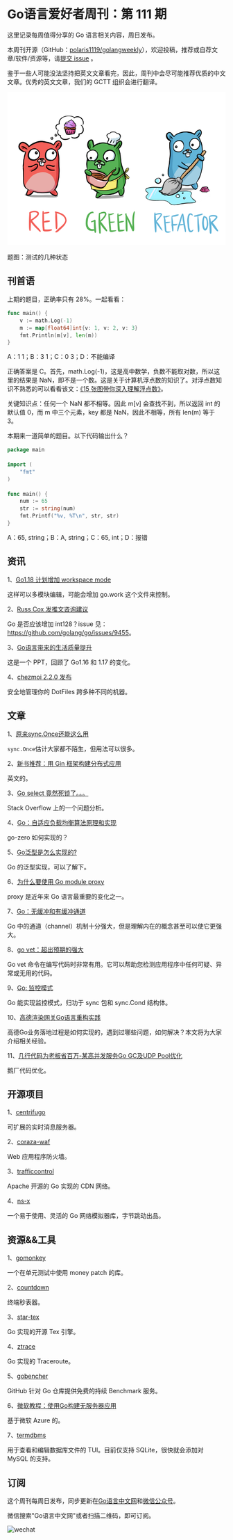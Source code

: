 # Go语言爱好者周刊：第 111 期

这里记录每周值得分享的 Go 语言相关内容，周日发布。

本周刊开源（GitHub：[polaris1119/golangweekly](https://github.com/polaris1119/golangweekly)），欢迎投稿，推荐或自荐文章/软件/资源等，请[提交 issue](https://github.com/polaris1119/golangweekly/issues) 。

鉴于一些人可能没法坚持把英文文章看完，因此，周刊中会尽可能推荐优质的中文文章。优秀的英文文章，我们的 GCTT 组织会进行翻译。

![](imgs/issue111/cover.png)

题图：测试的几种状态

## 刊首语

上期的题目，正确率只有 28%。一起看看：

```go
func main() {
    v := math.Log(-1)
    m := map[float64]int{v: 1, v: 2, v: 3}
    fmt.Println(m[v], len(m))
}
```

A：1 1；B：3 1；C：0 3；D：不能编译

正确答案是 C。首先，math.Log(-1)，这是高中数学，负数不能取对数，所以这里的结果是 NaN，即不是一个数。这是关于计算机浮点数的知识了。对浮点数知识不熟悉的可以看看该文：[《15 张图带你深入理解浮点数》](https://mp.weixin.qq.com/s/BmXbChq3RVRmdGNgfxLyvw)。

关键知识点：任何一个 NaN 都不相等。因此 m[v] 会查找不到，所以返回 int 的默认值 0，而 m 中三个元素，key 都是 NaN，因此不相等，所有 len(m) 等于 3。

本期来一道简单的题目。以下代码输出什么？

```go
package main

import (
	"fmt"
)

func main() {
	num := 65
	str := string(num)
	fmt.Printf("%v, %T\n", str, str)
}
```

A：65, string；B：A, string；C：65, int；D：报错

## 资讯

1、[Go1.18 计划增加 workspace mode](https://github.com/golang/go/issues/45713)

这样可以多模块编辑，可能会增加 go.work 这个文件来控制。

2、[Russ Cox 发推文咨询建议](https://twitter.com/_rsc/status/1433128358683029506)

Go 是否应该增加 int128？issue 见：<https://github.com/golang/go/issues/9455>。

3、[Go语言带来的生活质量提升](https://docs.google.com/presentation/d/1sBXrDYiSCPVBeguQbCJebxIVptjTFKjGOBsElkbp040/edit?resourcekey=0-TM-u9xTZZHUyt3-y9-tZow)

这是一个 PPT，回顾了 Go1.16 和 1.17 的变化。

4、[chezmoi 2.2.0 发布](https://github.com/twpayne/chezmoi)

安全地管理你的 DotFiles 跨多种不同的机器。

## 文章

1、[原来sync.Once还能这么用](https://mp.weixin.qq.com/s/JcZi8GjA_sn_Oo74bqvipg)

`sync.Once`估计大家都不陌生，但用法可以很多。

2、[新书推荐：用 Gin 框架构建分布式应用](https://mp.weixin.qq.com/s/geFEA3ydBiB6nwMJwJ_dQw)

英文的。

3、[Go select 竟然死锁了。。。](https://mp.weixin.qq.com/s/YB_mBJMAmRruNrb4NPy8sw)

Stack Overflow 上的一个问题分析。

4、[Go：自适应负载均衡算法原理和实现](https://mp.weixin.qq.com/s/BiJyD7V8yEFjKyCFXo3PPg)

go-zero 如何实现的？

5、[Go泛型是怎么实现的?](https://colobu.com/2021/08/30/how-is-go-generic-implemented/)

Go 的泛型实现，可以了解下。

6、[为什么要使用 Go module proxy](https://mp.weixin.qq.com/s/2XfBNSbllD4AzSd3yAihdg)

proxy 是近年来 Go 语言最重要的变化之一。

7、[Go：无缓冲和有缓冲通道](https://mp.weixin.qq.com/s/WvlVQuyMsPQzWJqBW6qQ_g)

Go 中的通道（channel）机制十分强大，但是理解内在的概念甚至可以使它更强大。

8、[go vet：超出预期的强大](https://mp.weixin.qq.com/s/6Q5SqkpPUaR2JXipt1sDEA)

Go vet 命令在编写代码时非常有用。它可以帮助您检测应用程序中任何可疑、异常或无用的代码。

9、[Go: 监控模式](https://mp.weixin.qq.com/s/vkLfBYHh-zUpT78AeIsp9Q)

Go 能实现监控模式，归功于 sync 包和 sync.Cond 结构体。

10、[高德渲染网关Go语言重构实践](https://mp.weixin.qq.com/s/i9da19Z9MU5ENZ572P87rw)

高德Go业务落地过程是如何实现的，遇到过哪些问题，如何解决？本文将为大家介绍相关经验。

11、[几行代码为老板省百万-某高并发服务Go GC及UDP Pool优化](https://mp.weixin.qq.com/s/YAz5NyiNWJCMlGsJRTAaxw)

鹅厂代码优化。

## 开源项目

1、[centrifugo](https://github.com/centrifugal/centrifugo)

可扩展的实时消息服务器。

2、[coraza-waf](https://github.com/jptosso/coraza-waf)

Web 应用程序防火墙。

3、[trafficcontrol](https://github.com/apache/trafficcontrol)

Apache 开源的 Go 实现的 CDN 网络。

4、[ns-x](https://github.com/bytedance/ns-x)

一个易于使用、灵活的 Go 网络模拟器库，字节跳动出品。

## 资源&&工具

1、[gomonkey](https://github.com/agiledragon/gomonkey)

一个在单元测试中使用 money patch 的库。

2、[countdown](https://github.com/antonmedv/countdown)

终端秒表器。

3、[star-tex](https://git.sr.ht/~sbinet/star-tex)

Go 实现的开源 Tex 引擎。

4、[ztrace](https://github.com/zartbot/ztrace)

Go 实现的 Traceroute。

5、[gobencher](https://github.com/marketplace/gobencher)

GitHub 针对 Go 仓库提供免费的持续 Benchmark 服务。

6、[微软教程：使用Go构建无服务器应用](https://docs.microsoft.com/zh-cn/learn/modules/serverless-go/)

基于微软 Azure 的。

7、[termdbms](https://github.com/mathaou/termdbms)

用于查看和编辑数据库文件的 TUI。目前仅支持 SQLite，很快就会添加对 MySQL 的支持。

## 订阅

这个周刊每周日发布，同步更新在[Go语言中文网](https://studygolang.com/go/weekly)和[微信公众号](https://weixin.sogou.com/weixin?query=Go%E8%AF%AD%E8%A8%80%E4%B8%AD%E6%96%87%E7%BD%91)。

微信搜索"Go语言中文网"或者扫描二维码，即可订阅。

![wechat](imgs/wechat.png)
